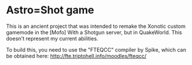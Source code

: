 # Astro=Shot game

This is an ancient project that was intended to remake the Xonotic custom gamemode in the [Mofo] With a Shotgun server, but in QuakeWorld. This doesn't represent my current abilities.

To build this, you need to use the "FTEQCC" compiler by Spike, which can be obtained here:
http://fte.triptohell.info/moodles/fteqcc/
